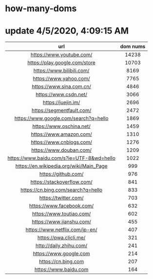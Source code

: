 # how-many-doms

# update 4/5/2020, 4:09:15 AM

url | dom nums
:-: | :-:
https://www.youtube.com/ | 14238
https://play.google.com/store | 10703
https://www.bilibili.com/ | 8169
https://www.yahoo.com/ | 7765
https://www.sina.com.cn/ | 4846
https://www.csdn.net/ | 3066
https://juejin.im/ | 2696
https://segmentfault.com/ | 2472
https://www.google.com/search?q=hello | 1869
https://www.oschina.net/ | 1459
https://www.amazon.com/ | 1310
https://www.cnblogs.com/ | 1276
https://www.douban.com/ | 1209
https://www.baidu.com/s?ie=UTF-8&wd=hello | 1022
https://en.wikipedia.org/wiki/Main_Page | 999
https://github.com/ | 976
https://stackoverflow.com/ | 841
https://cn.bing.com/search?q=hello | 833
https://twitter.com/ | 703
https://www.facebook.com/ | 632
https://www.toutiao.com/ | 602
https://www.jianshu.com/ | 455
https://www.netflix.com/jp-en/ | 407
https://pwa.clicli.me/ | 321
http://daily.zhihu.com/ | 241
https://www.google.com | 214
https://cn.bing.com | 207
https://www.baidu.com | 164
